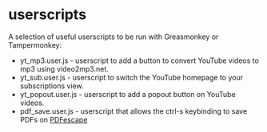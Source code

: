 userscripts
===========

A selection of useful userscripts to be run with Greasmonkey or Tampermonkey:

- yt_mp3.user.js - userscript to add a button to convert YouTube videos to mp3 using video2mp3.net.
- yt_sub.user.js - userscript to switch the YouTube homepage to your subscriptions view.
- yt_popout.user.js - userscript to add a popout button on YouTube videos.
- pdf_save.user.js - userscript that allows the ctrl-s keybinding to save PDFs on [PDFescape](http://www.pdfescape.com)

